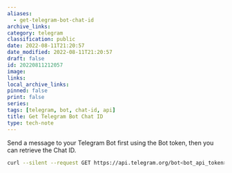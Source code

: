 ```yaml
---
aliases:
  - get-telegram-bot-chat-id
archive_links: 
category: telegram
classification: public
date: 2022-08-11T21:20:57
date_modified: 2022-08-11T21:20:57
draft: false
id: 20220811212057
image: 
links: 
local_archive_links: 
pinned: false
print: false
series: 
tags: [telegram, bot, chat-id, api]
title: Get Telegram Bot Chat ID
type: tech-note
---
```


Send a message to your Telegram Bot first using the Bot token, then you can retrieve the Chat ID. 

```sh
curl --silent --request GET https://api.telegram.org/bot<bot_api_token>/getUpdates | jq '.result[]|.message.chat.id'
```